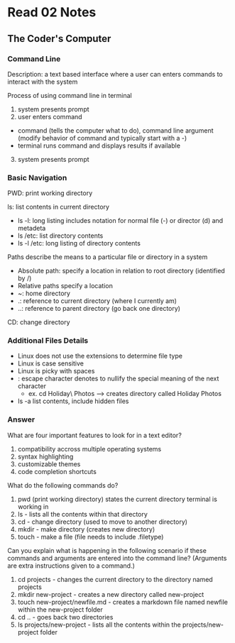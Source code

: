 # Read 02 Notes

## The Coder's Computer

### Command Line

Description: a text based interface where a user can enters commands to interact with the system

Process of using command line in terminal
1. system presents prompt
2. user enters command

  - command (tells the computer what to do), command line argument (modify behavior of command and typically start with a -)
  - terminal runs command and displays results if available
3. system presents prompt 

### Basic Navigation

PWD: print working directory

ls: list contents in current directory

-  ls -l: long listing includes notation for normal file (-) or director (d) and metadeta
-  ls /etc: list directory contents
-  ls -l /etc: long listing of directory contents

Paths describe the means to a particular file or directory in a system

- Absolute path: specify a location in relation to root directory (identified by /)
- Relative paths specify a location
- ~: home directory
- .: reference to current directory (where I currently am)
- ..: reference to parent directory (go back one directory)

CD: change directory

### Additional Files Details

- Linux does not use the extensions to determine file type
- Linux is case sensitive
- Linux is picky with spaces
- \: escape character denotes to nullify the special meaning of the next character 
  - ex. cd Holiday\ Photos --> creates directory called Holiday Photos
- ls -a list contents, include hidden files

### Answer
What are four important features to look for in a text editor?
1. compatibility accross multiple operating systems
2. syntax highlighting
3. customizable themes
4. code completion shortcuts

What do the following commands do?

1. pwd (print working directory) states the current directory terminal is working in
2. ls - lists all the contents within that directory
3. cd - change directory (used to move to another directory)
4. mkdir - make directory (creates new directory)
5. touch - make a file (file needs to include .filetype)

Can you explain what is happening in the following scenario if these commands and arguments are entered into the command line? (Arguments are extra instructions given to a command.)

1. cd projects - changes the current directory to the directory named projects
2. mkdir new-project - creates a new directory called new-project
3. touch new-project/newfile.md - creates a markdown file named newfile within the new-project folder
4. cd .. - goes back two directories
5. ls projects/new-project - lists all the contents within the projects/new-project folder
